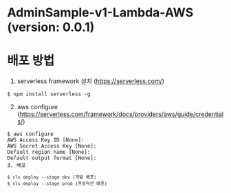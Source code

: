 # AdminSample-v1-Lambda-AWS (version: 0.0.1)

# 배포 방법
1. serverless framework 설치 (https://serverless.com/)
<pre><code>$ npm install serverless -g</code></pre>
2. aws configure (https://serverless.com/framework/docs/providers/aws/guide/credentials/)
<pre><code>$ aws configure
AWS Access Key ID [None]:
AWS Secret Access Key [None]:
Default region name [None]:
Default output format [None]:
3. 배포
<pre><code>$ sls deploy --stage dev (개발 배포)
$ sls deploy --stage prod (프로덕션 배포)</pre></code>
